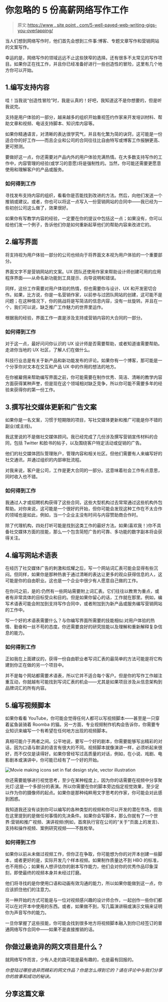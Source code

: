 # 你忽略的 5 份高薪网络写作工作

> 原文:[https://www . site point . com/5-well-payed-web-writing-gigs-you-overlapping/](https://www.sitepoint.com/5-well-paid-web-writing-gigs-youre-overlooking/)

当人们想到网络写作时，他们首先会想到三件事:博客、专题文章写作和营销网站的文案写作。

幸运的是，网络写作的领域远远不止这些狭窄的选择。还有很多不太常见的写作项目。如果你正在找工作，并且你已经准备好进行一些创造性的冒险，这里有几个地方你可以开始。

## 1.编写支持内容

哇！当我说“创造性冒险”时，我是认真的！好吧，我知道这不是你想要的，但是听我说完。

支持是用户体验的一部分，越来越多的组织开始重视签约作家来开发培训材料、帮助文章和视频、电话支持脚本、知识库内容等。

如果你精通语言，对清晰的表达很学究气，并且有化繁为简的诀窍，这可能是一份适合你的好工作——而且企业和公司的合同往往比自由特写或博客工作报酬更高、更可预测。

要做好这一点，你还需要对产品内外的用户体验充满热情。在大多数支持写作的工作中，内容管理的经验(或学习的意愿)将是强制性的。当然，你可能还需要更愿意使用和理解客户的产品或服务。

### 如何得到工作

寻找发布支持内容的组织，看看你是否能找到改进的方法。然后，向他们发送一个推销或建议。或者，你也可以将这一点写入一份营销网站的合同中——我已经为一些初创公司这么做了，效果很好。

如果你有写教学内容的经验，一定要在你的提议中包括这一点；如果没有，你可以给他们发一个例子，告诉他们你是如何重新起草他们的帮助内容来改进它的。

## 2.编写界面

将支持视为用户体验一部分的公司也倾向于将界面文本视为用户体验的一个重要部分。

界面文字不是营销网站的文案。UX 团队还使用作家来帮助设计师创建可用的应用程序界面——从命名新功能到工具提示、向导说明和错误。

同样，这份工作需要对用户体验的热情，但也需要你与设计、UX 和开发密切合作。如果，比方说，你是一名营销作家，以前参与过团队网站的创建，这可能不是问题；在这种情况下，你的挑战将是写简洁的信息内容，没有一丝旋转。并且在一个，我们可以说，缺乏推广工作魅力的世界里运作。

根据我的经验，界面工作一直是涉及支持或营销内容的大合同的一部分。

### 如何得到工作

对于这一点，最好问问你认识的 UX 设计师是否需要帮助，或者知道谁需要帮助。走进你当地的 UX 社区，了解人们在做什么。

科技行业总是有关于新产品和新功能发布的评论。如果你有一个博客，那可能是一个分享你对文本在交互和产品 UX 中的作用的想法的地方。

在你被雇佣来帮助编写界面之前，你可能需要在制作优秀、简洁、清晰的教学内容方面获得某种声誉，但是现在这个领域相对缺乏竞争，所以你可能不需要多年的经验来获得你的第一份工作。

## 3.撰写社交媒体更新和广告文案

如果你是一名文案，习惯于短期限的项目，写社交媒体更新和推广可能是你不错的副业(或主线)。

我这里说的不是做社交媒体顾问。我已经完成了几份涉及撰写营销宣传材料的合同，包括 Twitter 和脸书的帖子，以及围绕客户特定活动或促销的广告。

他们的社交媒体团队管理账户，管理内容和相关社区。但他们需要有人来编写好的社交通讯，并通过组织的内部审批流程。

对我来说，客户是公司，工作是更大合同的一部分。这意味着社会工作有点意思，同时收入也不错。

### 如何得到工作

我通过人才或招聘机构获得了这些合同，这些大型机构过去常常通过这些机构外包帮助。对你来说，这可能是一个很好的开始，但你可能会发现这种工作在不太合作的领域也是如此，例如，当一个企业主没有时间与内容赞助商合作时。

除了代理机构，四处打听可能是找到这类工作的最好方法。如果(喜欢我！)你不具备社交媒体方面的技能，那么一个包含简短广告的可靠、多功能的数字副本将会获得关注。

## 4.编写网站术语表

在经历了社交媒体广告的刺激和炫耀之后，写一个网站词汇表可能会显得有些沉闷。但同样，如果你是那种热衷于通过清晰的表达让更多的观众获得信息的人，这可能是你的自由职业。这也是一个企业中很少有人愿意自己做的工作。

在你问之前，是的:仍然有一些网站需要附上词汇表。它们往往以教育为重点，或者有非常具体的目标受众和目的。但是如果你留心的话，工作就在那里。例如，编写术语表可能会附加到支持写作合同中，或者附加到为新产品或服务编写营销网站的工作中。

写一个好的术语表需要什么？与你编写界面所需要的技能相似:对用户体验的热情、勤奋和一丝不苟的态度。你还需要良好的研究技能以及理解和重新解释复杂信息的能力。

### 如何得到工作

正如我在上面建议的，获得一份自由职业者写词汇表的最简单的方法可能是将它构建到你正在做的另一个项目中。

并不是每个网站都需要术语表，所以它并不适合每个客户。但是你的写作工作越注重互动，你就越有可能找到写词汇表的机会——尤其是如果项目涉及从信息架构到品牌词汇的所有内容。

## 5.编写视频脚本

如果你看看 YouTube，你可能会觉得任何人都可以写视频脚本——甚至是一只穿着鲨鱼装骑着 Roomba 的猫。另一方面，专业视频制作机构会告诉你，你需要专业知识来编写一个有希望在任何地方出现的视频脚本。

真相可能介于两者之间。公平地说，要写一个好的剧本，你需要能够写出精彩的对话，因为口语与默读的语言有很大的不同。视频脚本就像演讲一样，必须听起来很好，而不仅仅是读得好。如果你曾经写过高质量的对话，例如，在小说、戏剧、电影剧本或演讲中，你可能已经有了一个好的开始。

![Movie making icons set in flat design style, vector illustration](../Images/5459bc516c65977884abc03a9ceee692.png)

你还需要能够进行视觉思考，至少在某种程度上，因为你的话需要在视频中分享聚光灯:这是一个多部分的表演。所以你需要在你的脚本旁边指定视觉效果，至少足以作为你的摄像师的起点。如果你是那种纯粹用文字思考的作家，你可能会对此感到困惑。

我知道我还没有谈到你可以编写的各种类型的视频和你可以开发的潜在市场，但我在这里提到的是做任何事情的先决条件。如果你会写脚本，那么你就有了一个世界:营销和推广视频、演讲视频(例如，首席执行官在公司的“关于”页面上的发言)、支持和操作视频、案例研究视频——不胜枚举。

### 如何得到工作

如果你以前从未做过视频工作，但你正在争取，你可能想为你的对开本创建一些脚本，或者更好的是，实际开发几个样本视频。如果制作质量达不到 HBO 的标准，也不用担心；如果有人想评估你的剧本写作能力，他们会对你的优秀作品印象深刻，即使最终的视频本身并未经过打磨。

他们将寻找的是你使用口语和动画有效沟通的能力，所以如果你能做到这一点，你应该抓住他们的注意力。

另一种开始的方式可能是与一位对视频感兴趣的设计师合作，一起创作一些你们都可以在对开本中使用的东西。或者，如果做不到，写几篇演讲稿或演示文稿来证明你为声音写作的能力。

一旦你掌握了这些技能，你可能会找到很多地方将视频脚本融入到你已经签订的普通网络写作合同中——如果不是直接推销的话。

## 你做过最诡异的网文项目是什么？

就网络写作而言，少有人走的路可能是最有趣的，也是最有回报的。

*你登陆过哪些诡异而精彩的网文作品？你是怎么得到它的？请在评论中与我们分享你的故事和成功的秘诀。*

## 分享这篇文章